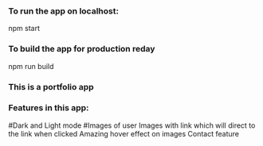 ### To run the app on localhost:
npm start

### To build the app for production reday
npm run build

### This is a portfolio app

### Features in this app:
#Dark and Light mode
#Images of user
Images with link which will direct to the link when clicked
Amazing hover effect on images
Contact feature

